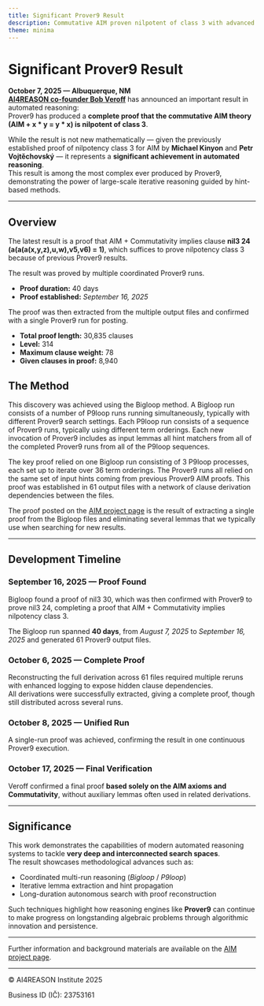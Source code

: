 ```yaml
---
title: Significant Prover9 Result
description: Commutative AIM proven nilpotent of class 3 with advanced Prover9 methods
theme: minima
---
```


# Significant Prover9 Result

**October 7, 2025 — Albuquerque, NM**  
**[AI4REASON co-founder Bob Veroff](https://www.cs.unm.edu/~veroff/)** has announced an important result in automated reasoning:  
Prover9 has produced a **complete proof that the commutative AIM theory (AIM + x * y = y * x) is nilpotent of class 3**.

While the result is not new mathematically — given the previously established proof of nilpotency class 3 for AIM by **Michael Kinyon** and **Petr Vojtěchovský** — it represents a **significant achievement in automated reasoning**.  
This result is among the most complex ever produced by Prover9, demonstrating the power of large-scale iterative reasoning guided by hint-based methods.

---- 

## Overview

The latest result is a proof that AIM + Commutativity implies clause **nil3 24 (a(a(a(x,y,z),u,w),v5,v6) = 1)**,
which suffices to prove nilpotency class 3 because of previous Prover9 results. 

The result was proved by multiple coordinated Prover9 runs.

 - **Proof duration:** 40 days
 - **Proof established:** *September 16, 2025*

The proof was then extracted from the multiple output files and confirmed with a single Prover9 run for posting.

- **Total proof length:** 30,835 clauses
- **Level:** 314
- **Maximum clause weight:** 78
- **Given clauses in proof:** 8,940

## The Method

This discovery was achieved using the Bigloop method. A Bigloop
run consists of a number of P9loop runs running simultaneously, typically
with different Prover9 search settings. Each P9loop run consists of
a sequence of Prover9 runs, typically using different term orderings.
Each new invocation of Prover9 includes as input lemmas all hint matchers
from all of the completed Prover9 runs from all of the P9loop sequences.

The key proof relied on one Bigloop run consisting of 3 P9loop processes,
each set up to iterate over 36 term orderings. The Prover9 runs all
relied on the same set of input hints coming from previous Prover9 AIM
proofs. This proof was established in 61 output files with a network
of clause derivation dependencies between the files.

The proof posted on the <a href="www.cs.unm.edu/~veroff/AIM_REDONE">AIM
project page</a> is the result of extracting a single proof from the
Bigloop files and eliminating several lemmas that we typically use
when searching for new results.

---

## Development Timeline

### September 16, 2025 — Proof Found  
Bigloop found a proof of nil3 30, which was then confirmed with Prover9
to prove nil3 24, completing a proof that AIM + Commutativity implies
nilpotency class 3.

The Bigloop run spanned  **40 days**, from *August 7, 2025* to *September 16, 2025* and generated 61 Prover9 output files.

### October 6, 2025 — Complete Proof 
Reconstructing the full derivation across 61 files required multiple reruns with enhanced logging to expose hidden clause dependencies.  
All derivations were successfully extracted, giving a complete proof, though still distributed across several runs.

### October 8, 2025 — Unified Run  
A single-run proof was achieved, confirming the result in one continuous Prover9 execution.

### October 17, 2025 — Final Verification  
Veroff confirmed a final proof **based solely on the AIM axioms and Commutativity**, without auxiliary lemmas often used in related derivations.

---

## Significance

This work demonstrates the capabilities of modern automated reasoning systems to tackle **very deep and interconnected search spaces**.  
The result showcases methodological advances such as:  
- Coordinated multi-run reasoning (*Bigloop* / *P9loop*)  
- Iterative lemma extraction and hint propagation  
- Long-duration autonomous search with proof reconstruction  

Such techniques highlight how reasoning engines like **Prover9** can continue to make progress on longstanding algebraic problems through algorithmic innovation and persistence.

---

Further information and background materials are available on the [AIM project page](https://www.cs.unm.edu/~veroff/AIM_REDONE/).

---

© AI4REASON Institute 2025  

Business ID (IČ): 23753161
